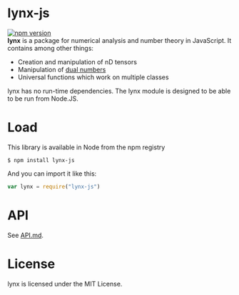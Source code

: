 # lynx-js
[![npm version](https://badge.fury.io/js/lynx-js.svg)](https://badge.fury.io/js/lynx-js)<br>
**lynx** is a package for numerical analysis and number theory in JavaScript. It contains among other things:
* Creation and manipulation of nD tensors
* Manipulation of [dual numbers](https://mathworld.wolfram.com/DualNumber.html)
* Universal functions which work on multiple classes

lynx has no run-time dependencies. The lynx module is designed to be able to be run from Node.JS.

# Load

This library is available in Node from the npm registry

    $ npm install lynx-js

And you can import it like this:

```js
var lynx = require("lynx-js")
```


# API
See [API.md](API.md).

# License
lynx is licensed under the MIT License.
